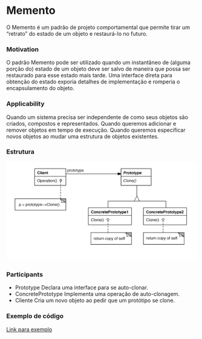 # Memento

O Memento é um padrão de projeto comportamental que permite tirar um “retrato” do estado de um objeto e restaurá-lo no futuro.

### Motivation

O padrão Memento pode ser utilizado quando um instantâneo de (alguma porção do) estado de um objeto deve ser salvo de maneira que possa ser restaurado para esse estado mais tarde.
Uma interface direta para obtenção do estado exporia detalhes de implementação e romperia o encapsulamento do objeto.

### Applicability

Quando um sistema precisa ser independente de como seus objetos são criados, compostos e representados.
Quando queremos adicionar e remover objetos em tempo de execução.
Quando queremos especificar novos objetos ao mudar uma estrutura de objetos existentes.

### Estrutura

![myimage-alt-tag](https://github.com/andreifsa/Padr-o-de-projeto/blob/master/estrutura.PNG)

### Participants

- Prototype
Declara uma interface para se auto-clonar.
- ConcretePrototype
Implementa uma operação de auto-clonagem.
- Cliente
Cria um novo objeto ao pedir que um protótipo se
clone.

### Exemplo de código

[Link para exemplo](https://github.com/andreifsa/Padr-o-de-projeto/blob/master/Memento/C%C3%B3digo.java)

